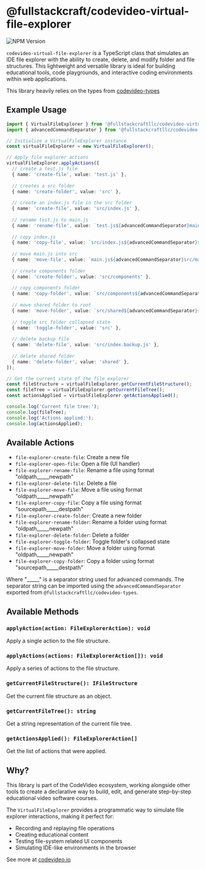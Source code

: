 # @fullstackcraft/codevideo-virtual-file-explorer

![NPM Version](https://img.shields.io/npm/v/:fullstackcraftllc/codevideo-virtual-file-explorer)

`codevideo-virtual-file-explorer` is a TypeScript class that simulates an IDE file explorer with the ability to create, delete, and modify folder and file structures. This lightweight and versatile library is ideal for building educational tools, code playgrounds, and interactive coding environments within web applications.

This library heavily relies on the types from [codevideo-types](https://github.com/codevideo/codevideo-types)

## Example Usage

```typescript
import { VirtualFileExplorer } from '@fullstackcraftllc/codevideo-virtual-file-explorer';
import { advancedCommandSeparator } from '@fullstackcraftllc/codevideo-types';

// Initialize a VirtualFileExplorer instance
const virtualFileExplorer = new VirtualFileExplorer();

// Apply file explorer actions
virtualFileExplorer.applyActions([
  // create a test.js file
  { name: 'create-file', value: 'test.js' },
  
  // creates a src folder
  { name: 'create-folder', value: 'src' },
  
  // create an index.js file in the src folder
  { name: 'create-file', value: 'src/index.js' },
  
  // rename test.js to main.js
  { name: 'rename-file', value: `test.js${advancedCommandSeparator}main.js` },
  
  // copy index.js
  { name: 'copy-file', value: `src/index.js${advancedCommandSeparator}src/index.backup.js` },
  
  // move main.js into src
  { name: 'move-file', value: `main.js${advancedCommandSeparator}src/main.js` },
  
  // create components folder
  { name: 'create-folder', value: 'src/components' },
  
  // copy components folder
  { name: 'copy-folder', value: `src/components${advancedCommandSeparator}src/shared` },
  
  // move shared folder to root
  { name: 'move-folder', value: `src/shared${advancedCommandSeparator}shared` },
  
  // toggle src folder collapsed state
  { name: 'toggle-folder', value: 'src' },
  
  // delete backup file
  { name: 'delete-file', value: 'src/index.backup.js' },
  
  // delete shared folder
  { name: 'delete-folder', value: 'shared' },
]);

// Get the current state of the file explorer
const fileStructure = virtualFileExplorer.getCurrentFileStructure();
const fileTree = virtualFileExplorer.getCurrentFileTree();
const actionsApplied = virtualFileExplorer.getActionsApplied();

console.log('Current file tree:');
console.log(fileTree);
console.log('Actions applied:');
console.log(actionsApplied);
```

## Available Actions

- `file-explorer-create-file`: Create a new file
- `file-explorer-open-file`: Open a file (UI handler)
- `file-explorer-rename-file`: Rename a file using format "oldpath_____newpath"
- `file-explorer-delete-file`: Delete a file
- `file-explorer-move-file`: Move a file using format "oldpath_____newpath"
- `file-explorer-copy-file`: Copy a file using format "sourcepath_____destpath"
- `file-explorer-create-folder`: Create a new folder
- `file-explorer-rename-folder`: Rename a folder using format "oldpath_____newpath"
- `file-explorer-delete-folder`: Delete a folder
- `file-explorer-toggle-folder`: Toggle folder's collapsed state
- `file-explorer-move-folder`: Move a folder using format "oldpath_____newpath"
- `file-explorer-copy-folder`: Copy a folder using format "sourcepath_____destpath"

Where "_____" is a separator string used for advanced commands. The separator string can be imported using the `advancedCommandSeparator` exported from `@fullstackcraftllc/codevideo-types`.

## Available Methods

### `applyAction(action: FileExplorerAction): void`

Apply a single action to the file structure.

### `applyActions(actions: FileExplorerAction[]): void`

Apply a series of actions to the file structure.

### `getCurrentFileStructure(): IFileStructure`

Get the current file structure as an object.

### `getCurrentFileTree(): string`

Get a string representation of the current file tree.

### `getActionsApplied(): FileExplorerAction[]`

Get the list of actions that were applied.

## Why?

This library is part of the CodeVideo ecosystem, working alongside other tools to create a declarative way to build, edit, and generate step-by-step educational video software courses.

The `VirtualFileExplorer` provides a programmatic way to simulate file explorer interactions, making it perfect for:
- Recording and replaying file operations
- Creating educational content
- Testing file-system related UI components
- Simulating IDE-like environments in the browser

See more at [codevideo.io](https://codevideo.io)
